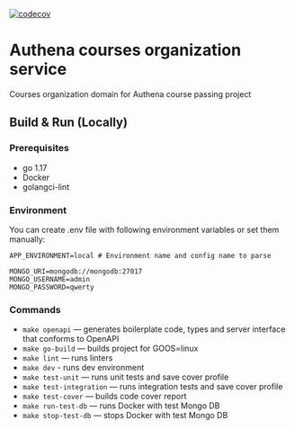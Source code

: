 [![codecov](https://codecov.io/gh/authena-ru/courses-organization/branch/main/graph/badge.svg?token=FYI97SHT3X)](https://codecov.io/gh/authena-ru/courses-organization)

# Authena courses organization service

Courses organization domain for Authena course passing project

## Build & Run (Locally)

### Prerequisites

- go 1.17
- Docker
- golangci-lint

### Environment

You can create .env file with following environment variables or set them manually:

```dotenv
APP_ENVIRONMENT=local # Environment name and config name to parse

MONGO_URI=mongodb://mongodb:27017
MONGO_USERNAME=admin
MONGO_PASSWORD=qwerty
```

### Commands

- ``make openapi`` — generates boilerplate code, types and server interface that conforms to OpenAPI
- ``make go-build`` — builds project for GOOS=linux
- ``make lint`` — runs linters
- ``make dev`` - runs dev environment
- ``make test-unit`` — runs unit tests and save cover profile
- ``make test-integration`` — runs integration tests and save cover profile
- ``make test-cover`` — builds code cover report
- ``make run-test-db`` — runs Docker with test Mongo DB
- ``make stop-test-db`` — stops Docker with test Mongo DB
